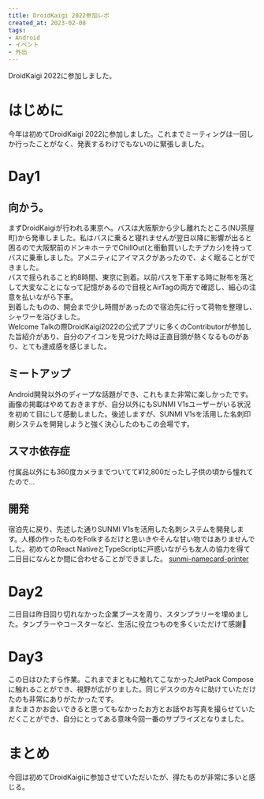 ```yaml
---
title: DroidKaigi 2022参加レポ
created_at: 2023-02-08
tags:
- Android
- イベント
- 外出
---
```


DroidKaigi 2022に参加しました。

# はじめに
今年は初めてDroidKaigi 2022に参加しました。これまでミーティングは一回しか行ったことがなく、発表するわけでもないのに緊張しました。

# Day1
## 向かう。
まずDroidKaigiが行われる東京へ。バスは大阪駅から少し離れたところ(NU茶屋町)から発車しました。私はバスに乗ると寝れませんが翌日以降に影響が出ると困るので大阪駅前のドンキホーテでChillOut(と衝動買いしたチプカシ)を持ってバスに乗車しました。アメニティにアイマスクがあったので、よく眠ることができました。<br>
バスで揺られること約8時間、東京に到着。以前バスを下車する時に財布を落として大変なことになって記憶があるので目視とAirTagの両方で確認し、細心の注意を払いながら下車。<br>
到着したものの、開会まで少し時間があったので宿泊先に行って荷物を整理し、シャワーを浴びました。<br>
Welcome Talkの際DroidKaigi2022の公式アプリに多くのContributorが参加した旨紹介があり、自分のアイコンを見つけた時は正直目頭が熱くなるものがあり、とても達成感を感じました。
##  ミートアップ
Android開発以外のディープな話題ができ、これもまた非常に楽しかったです。画像の掲載はやめておきますが、自分以外にもSUNMI V1sユーザーがいる状況を初めて目にして感動しました。後述しますが、SUNMI V1sを活用した名刺印刷システムを開発しようと強く決心したのもこの会場です。
## スマホ依存症
付属品以外にも360度カメラまでついてて¥12,800だったし子供の頃から憧れてたので...
## 開発
宿泊先に戻り、先述した通りSUNMI V1sを活用した名刺システムを開発します。人様の作ったものをFolkするだけと思いきやそんな甘い物ではありませんでした。初めてのReact NativeとTypeScriptに戸惑いながらも友人の協力を得て二日目になんとか間に合わせることができました。
[sunmi-namecard-printer](Hamachi-geek/sunmi-namecard-printer "sunmi-namecard-printer")

# Day2
二日目は昨日回り切れなかった企業ブースを周り、スタンプラリーを埋めました。タンブラーやコースターなど、生活に役立つものを多くいただけて感謝🙏

# Day3
この日はひたすら作業。これまでまともに触れてこなかったJetPack Composeに触れることができ、視野が広がりました。同じデスクの方々に助けていただけたのも非常にありがたかったです。<br>
またまさかお会いできると思ってもなかったお方とお話やお写真を撮らせていただくことができ、自分にとってある意味今回一番のサプライズとなりました。
# まとめ
今回は初めてDroidKaigiに参加させていただいたが、得たものが非常に多いと感じる。